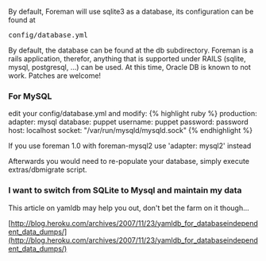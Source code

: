 
By default, Foreman will use sqlite3 as a database, its configuration can be found at 
<pre>config/database.yml</pre>
By default, the  database can be found at the db subdirectory.
Foreman is a rails application, therefor, anything that is supported under RAILS (sqlite, mysql, postgresql, ...) can be used.
At this time, Oracle DB is known to not work. Patches are welcome!

### For MySQL

edit your config/database.yml and modify:
{% highlight ruby %}
production:
  adapter: mysql
  database: puppet
  username: puppet
  password: password
  host: localhost
  socket: "/var/run/mysqld/mysqld.sock"
{% endhighlight %}

If you use foreman 1.0 with foreman-mysql2 use 'adapter: mysql2' instead

Afterwards you would need to re-populate your database, simply execute extras/dbmigrate script.

###  I want to switch from SQLite to Mysql and maintain my data

This article on yamldb may help you out, don't bet the farm on it though...

[http://blog.heroku.com/archives/2007/11/23/yamldb_for_databaseindependent_data_dumps/](http://blog.heroku.com/archives/2007/11/23/yamldb_for_databaseindependent_data_dumps/)
